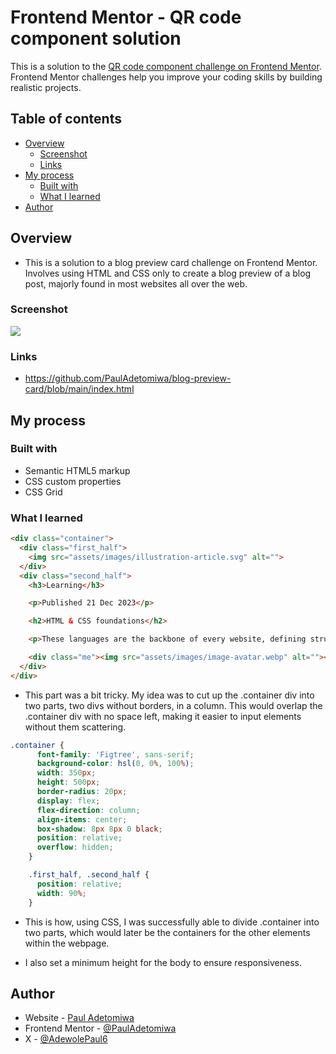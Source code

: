 # Frontend Mentor - QR code component solution

This is a solution to the [QR code component challenge on Frontend Mentor](https://www.frontendmentor.io/challenges/qr-code-component-iux_sIO_H). Frontend Mentor challenges help you improve your coding skills by building realistic projects. 

## Table of contents

- [Overview](#overview)
  - [Screenshot](#screenshot)
  - [Links](#links)
- [My process](#my-process)
  - [Built with](#built-with)
  - [What I learned](#what-i-learned)
- [Author](#author)


## Overview
- This is a solution to a blog preview card challenge on Frontend Mentor. Involves using HTML and CSS only to create a blog preview of a blog post, majorly found in most websites all over the web. 
### Screenshot

![](blogcard-solution.png)

### Links

- https://github.com/PaulAdetomiwa/blog-preview-card/blob/main/index.html

## My process

### Built with

- Semantic HTML5 markup
- CSS custom properties
- CSS Grid

### What I learned

```html
<div class="container">
  <div class="first_half">
    <img src="assets/images/illustration-article.svg" alt="">
  </div>
  <div class="second_half">
    <h3>Learning</h3>

    <p>Published 21 Dec 2023</p>

    <h2>HTML & CSS foundations</h2>

    <p>These languages are the backbone of every website, defining structure, content, and presentation.</p>

    <div class="me"><img src="assets/images/image-avatar.webp" alt=""><span>Greg Hooper</span></div>
  </div>
</div>
```
- This part was a bit tricky. My idea was to cut up the .container div into two parts, two divs without borders, in a column. This would overlap the .container div with no space left, making it easier to input elements without them scattering.

```css
.container {
      font-family: 'Figtree', sans-serif;
      background-color: hsl(0, 0%, 100%);
      width: 350px;
      height: 500px;
      border-radius: 20px;
      display: flex;
      flex-direction: column;
      align-items: center;
      box-shadow: 8px 8px 0 black; 
      position: relative;
      overflow: hidden;
    }

    .first_half, .second_half {
      position: relative; 
      width: 90%; 
    }
```
- This is how, using CSS, I was successfully able to divide .container into two parts, which would later be the containers for the other elements within the webpage.

- I also set a minimum height for the body to ensure responsiveness. 

## Author

- Website - [Paul Adetomiwa](https://github.com/PaulAdetomiwa)
- Frontend Mentor - [@PaulAdetomiwa](https://www.frontendmentor.io/profile/PaulAdetomiwa)
- X - [@AdewolePaul6](https://www.x.com/AdewolePaul6)